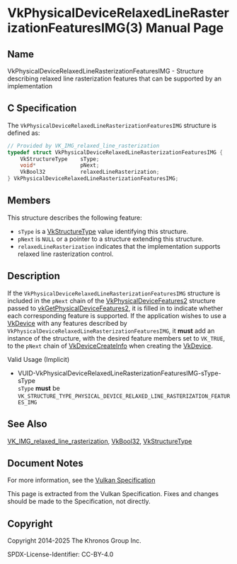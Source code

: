 # VkPhysicalDeviceRelaxedLineRasterizationFeaturesIMG(3) Manual Page

## Name

VkPhysicalDeviceRelaxedLineRasterizationFeaturesIMG - Structure describing relaxed line rasterization features that can be supported by an implementation



## [](#_c_specification)C Specification

The `VkPhysicalDeviceRelaxedLineRasterizationFeaturesIMG` structure is defined as:

```c++
// Provided by VK_IMG_relaxed_line_rasterization
typedef struct VkPhysicalDeviceRelaxedLineRasterizationFeaturesIMG {
    VkStructureType    sType;
    void*              pNext;
    VkBool32           relaxedLineRasterization;
} VkPhysicalDeviceRelaxedLineRasterizationFeaturesIMG;
```

## [](#_members)Members

This structure describes the following feature:

- `sType` is a [VkStructureType](https://registry.khronos.org/vulkan/specs/latest/man/html/VkStructureType.html) value identifying this structure.
- `pNext` is `NULL` or a pointer to a structure extending this structure.
- []()`relaxedLineRasterization` indicates that the implementation supports relaxed line rasterization control.

## [](#_description)Description

If the `VkPhysicalDeviceRelaxedLineRasterizationFeaturesIMG` structure is included in the `pNext` chain of the [VkPhysicalDeviceFeatures2](https://registry.khronos.org/vulkan/specs/latest/man/html/VkPhysicalDeviceFeatures2.html) structure passed to [vkGetPhysicalDeviceFeatures2](https://registry.khronos.org/vulkan/specs/latest/man/html/vkGetPhysicalDeviceFeatures2.html), it is filled in to indicate whether each corresponding feature is supported. If the application wishes to use a [VkDevice](https://registry.khronos.org/vulkan/specs/latest/man/html/VkDevice.html) with any features described by `VkPhysicalDeviceRelaxedLineRasterizationFeaturesIMG`, it **must** add an instance of the structure, with the desired feature members set to `VK_TRUE`, to the `pNext` chain of [VkDeviceCreateInfo](https://registry.khronos.org/vulkan/specs/latest/man/html/VkDeviceCreateInfo.html) when creating the [VkDevice](https://registry.khronos.org/vulkan/specs/latest/man/html/VkDevice.html).

Valid Usage (Implicit)

- [](#VUID-VkPhysicalDeviceRelaxedLineRasterizationFeaturesIMG-sType-sType)VUID-VkPhysicalDeviceRelaxedLineRasterizationFeaturesIMG-sType-sType  
  `sType` **must** be `VK_STRUCTURE_TYPE_PHYSICAL_DEVICE_RELAXED_LINE_RASTERIZATION_FEATURES_IMG`

## [](#_see_also)See Also

[VK\_IMG\_relaxed\_line\_rasterization](https://registry.khronos.org/vulkan/specs/latest/man/html/VK_IMG_relaxed_line_rasterization.html), [VkBool32](https://registry.khronos.org/vulkan/specs/latest/man/html/VkBool32.html), [VkStructureType](https://registry.khronos.org/vulkan/specs/latest/man/html/VkStructureType.html)

## [](#_document_notes)Document Notes

For more information, see the [Vulkan Specification](https://registry.khronos.org/vulkan/specs/latest/html/vkspec.html#VkPhysicalDeviceRelaxedLineRasterizationFeaturesIMG)

This page is extracted from the Vulkan Specification. Fixes and changes should be made to the Specification, not directly.

## [](#_copyright)Copyright

Copyright 2014-2025 The Khronos Group Inc.

SPDX-License-Identifier: CC-BY-4.0